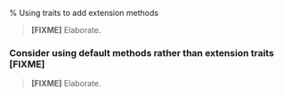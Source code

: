 % Using traits to add extension methods

> **[FIXME]** Elaborate.

### Consider using default methods rather than extension traits **[FIXME]**

> **[FIXME]** Elaborate.
